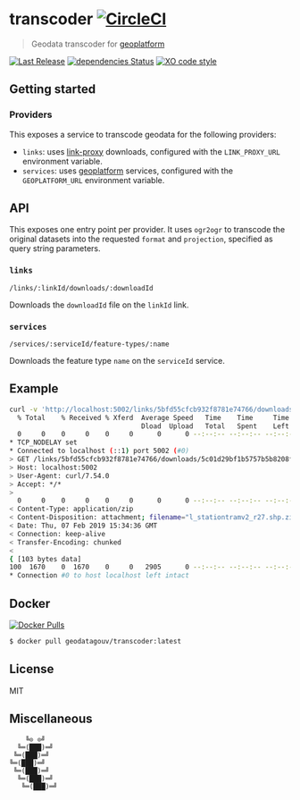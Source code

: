 # transcoder [![CircleCI](https://circleci.com/gh/geodatagouv/transcoder.svg?style=svg)](https://circleci.com/gh/geodatagouv/transcoder)

> Geodata transcoder for [geoplatform](https://github.com/geodatagouv/geoplatform)

[![Last Release](https://badgen.net/github/release/geodatagouv/transcoder/stable)](https://github.com/geodatagouv/transcoder/releases)
[![dependencies Status](https://badgen.net/david/dep/geodatagouv/transcoder)](https://david-dm.org/geodatagouv/transcoder)
[![XO code style](https://badgen.net/badge/code%20style/XO/cyan)](https://github.com/xojs/xo)

## Getting started

### Providers

This exposes a service to transcode geodata for the following providers:

- `links`: uses [link-proxy](https://github.com/geodatagouv/link-proxy) downloads, configured with the `LINK_PROXY_URL` environment variable.
- `services`: uses [geoplatform](https://github.com/geodatagouv/geoplatform) services, configured with the `GEOPLATFORM_URL` environment variable.

## API

This exposes one entry point per provider. It uses `ogr2ogr` to transcode the original datasets into the requested `format` and `projection`, specified as query string parameters.

### `links`

`/links/:linkId/downloads/:downloadId`

Downloads the `downloadId` file on the `linkId` link.


### `services`

`/services/:serviceId/feature-types/:name`

Downloads the feature type `name` on the `serviceId` service.

## Example

```bash
curl -v 'http://localhost:5002/links/5bfd55cfcb932f8781e74766/downloads/5c01d29bf1b5757b5b8208f2?format=SHP&projection=WGS84' >| /dev/null
  % Total    % Received % Xferd  Average Speed   Time    Time     Time  Current
                                 Dload  Upload   Total   Spent    Left  Speed
  0     0    0     0    0     0      0      0 --:--:-- --:--:-- --:--:--     0*   Trying ::1...
* TCP_NODELAY set
* Connected to localhost (::1) port 5002 (#0)
> GET /links/5bfd55cfcb932f8781e74766/downloads/5c01d29bf1b5757b5b8208f2?format=SHP&projection=WGS84 HTTP/1.1
> Host: localhost:5002
> User-Agent: curl/7.54.0
> Accept: */*
>
  0     0    0     0    0     0      0      0 --:--:-- --:--:-- --:--:--     0< HTTP/1.1 200 OK
< Content-Type: application/zip
< Content-Disposition: attachment; filename="l_stationtramv2_r27.shp.zip"
< Date: Thu, 07 Feb 2019 15:34:36 GMT
< Connection: keep-alive
< Transfer-Encoding: chunked
<
{ [103 bytes data]
100  1670    0  1670    0     0   2905      0 --:--:-- --:--:-- --:--:--  2904
* Connection #0 to host localhost left intact
```

## Docker

[![Docker Pulls](https://badgen.net/docker/pulls/geodatagouv/transcoder?icon=docker)](https://hub.docker.com/r/geodatagouv/transcoder)

```bash
$ docker pull geodatagouv/transcoder:latest
```

## License

MIT

## Miscellaneous

```
    ╚⊙ ⊙╝
  ╚═(███)═╝
 ╚═(███)═╝
╚═(███)═╝
 ╚═(███)═╝
  ╚═(███)═╝
   ╚═(███)═╝
```
